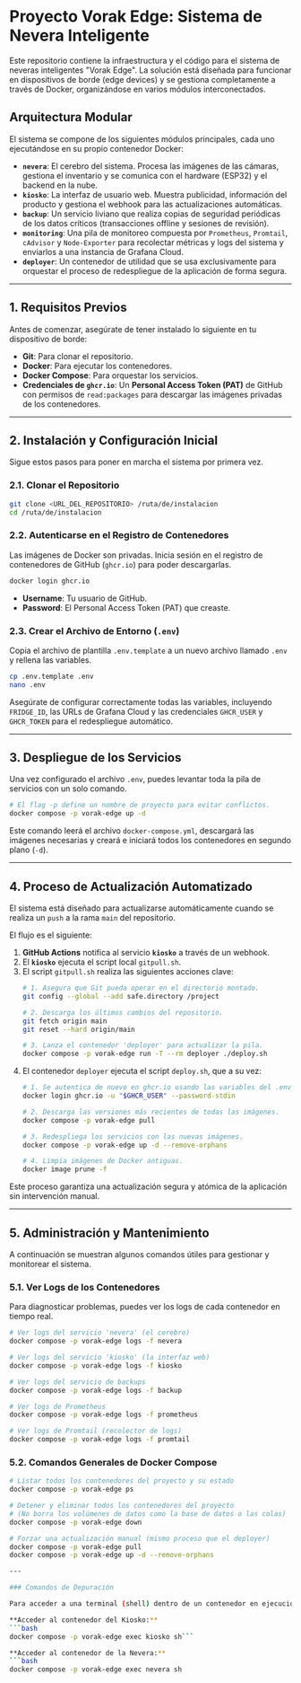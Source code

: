# Proyecto Vorak Edge: Sistema de Nevera Inteligente

Este repositorio contiene la infraestructura y el código para el sistema de neveras inteligentes "Vorak Edge". La solución está diseñada para funcionar en dispositivos de borde (edge devices) y se gestiona completamente a través de Docker, organizándose en varios módulos interconectados.

## Arquitectura Modular

El sistema se compone de los siguientes módulos principales, cada uno ejecutándose en su propio contenedor Docker:

-   **`nevera`**: El cerebro del sistema. Procesa las imágenes de las cámaras, gestiona el inventario y se comunica con el hardware (ESP32) y el backend en la nube.
-   **`kiosko`**: La interfaz de usuario web. Muestra publicidad, información del producto y gestiona el webhook para las actualizaciones automáticas.
-   **`backup`**: Un servicio liviano que realiza copias de seguridad periódicas de los datos críticos (transacciones offline y sesiones de revisión).
-   **`monitoring`**: Una pila de monitoreo compuesta por `Prometheus`, `Promtail`, `cAdvisor` y `Node-Exporter` para recolectar métricas y logs del sistema y enviarlos a una instancia de Grafana Cloud.
-   **`deployer`**: Un contenedor de utilidad que se usa exclusivamente para orquestar el proceso de redespliegue de la aplicación de forma segura.

---

## 1. Requisitos Previos

Antes de comenzar, asegúrate de tener instalado lo siguiente en tu dispositivo de borde:

-   **Git**: Para clonar el repositorio.
-   **Docker**: Para ejecutar los contenedores.
-   **Docker Compose**: Para orquestar los servicios.
-   **Credenciales de `ghcr.io`**: Un **Personal Access Token (PAT)** de GitHub con permisos de `read:packages` para descargar las imágenes privadas de los contenedores.

---

## 2. Instalación y Configuración Inicial

Sigue estos pasos para poner en marcha el sistema por primera vez.

### 2.1. Clonar el Repositorio

```bash
git clone <URL_DEL_REPOSITORIO> /ruta/de/instalacion
cd /ruta/de/instalacion
```

### 2.2. Autenticarse en el Registro de Contenedores

Las imágenes de Docker son privadas. Inicia sesión en el registro de contenedores de GitHub (`ghcr.io`) para poder descargarlas.

```bash
docker login ghcr.io
```

-   **Username**: Tu usuario de GitHub.
-   **Password**: El Personal Access Token (PAT) que creaste.

### 2.3. Crear el Archivo de Entorno (`.env`)

Copia el archivo de plantilla `.env.template` a un nuevo archivo llamado `.env` y rellena las variables.

```bash
cp .env.template .env
nano .env
```

Asegúrate de configurar correctamente todas las variables, incluyendo `FRIDGE_ID`, las URLs de Grafana Cloud y las credenciales `GHCR_USER` y `GHCR_TOKEN` para el redespliegue automático.

---

## 3. Despliegue de los Servicios

Una vez configurado el archivo `.env`, puedes levantar toda la pila de servicios con un solo comando.

```bash
# El flag -p define un nombre de proyecto para evitar conflictos.
docker compose -p vorak-edge up -d
```

Este comando leerá el archivo `docker-compose.yml`, descargará las imágenes necesarias y creará e iniciará todos los contenedores en segundo plano (`-d`).

---

## 4. Proceso de Actualización Automatizado

El sistema está diseñado para actualizarse automáticamente cuando se realiza un `push` a la rama `main` del repositorio.

El flujo es el siguiente:

1.  **GitHub Actions** notifica al servicio **`kiosko`** a través de un webhook.
2.  El **`kiosko`** ejecuta el script local `gitpull.sh`.
3.  El script `gitpull.sh` realiza las siguientes acciones clave:
    ```bash
    # 1. Asegura que Git pueda operar en el directorio montado.
    git config --global --add safe.directory /project

    # 2. Descarga los últimos cambios del repositorio.
    git fetch origin main
    git reset --hard origin/main

    # 3. Lanza el contenedor 'deployer' para actualizar la pila.
    docker compose -p vorak-edge run -T --rm deployer ./deploy.sh
    ```
4.  El contenedor `deployer` ejecuta el script `deploy.sh`, que a su vez:
    ```bash
    # 1. Se autentica de nuevo en ghcr.io usando las variables del .env.
    docker login ghcr.io -u "$GHCR_USER" --password-stdin

    # 2. Descarga las versiones más recientes de todas las imágenes.
    docker compose -p vorak-edge pull

    # 3. Redespliega los servicios con las nuevas imágenes.
    docker compose -p vorak-edge up -d --remove-orphans

    # 4. Limpia imágenes de Docker antiguas.
    docker image prune -f
    ```

Este proceso garantiza una actualización segura y atómica de la aplicación sin intervención manual.

---

## 5. Administración y Mantenimiento

A continuación se muestran algunos comandos útiles para gestionar y monitorear el sistema.

### 5.1. Ver Logs de los Contenedores

Para diagnosticar problemas, puedes ver los logs de cada contenedor en tiempo real.

```bash
# Ver logs del servicio 'nevera' (el cerebro)
docker compose -p vorak-edge logs -f nevera

# Ver logs del servicio 'kiosko' (la interfaz web)
docker compose -p vorak-edge logs -f kiosko

# Ver logs del servicio de backups
docker compose -p vorak-edge logs -f backup

# Ver logs de Prometheus
docker compose -p vorak-edge logs -f prometheus

# Ver logs de Promtail (recolector de logs)
docker compose -p vorak-edge logs -f promtail
```


### 5.2. Comandos Generales de Docker Compose

```bash
# Listar todos los contenedores del proyecto y su estado
docker compose -p vorak-edge ps

# Detener y eliminar todos los contenedores del proyecto
# (No borra los volúmenes de datos como la base de datos o las colas)
docker compose -p vorak-edge down

# Forzar una actualización manual (mismo proceso que el deployer)
docker compose -p vorak-edge pull
docker compose -p vorak-edge up -d --remove-orphans

---

### Comandos de Depuración

Para acceder a una terminal (shell) dentro de un contenedor en ejecución, puedes usar los siguientes comandos. Esto es útil para revisar logs, verificar archivos o ejecutar comandos manualmente.

**Acceder al contenedor del Kiosko:**
```bash
docker compose -p vorak-edge exec kiosko sh```

**Acceder al contenedor de la Nevera:**
```bash
docker compose -p vorak-edge exec nevera sh
```